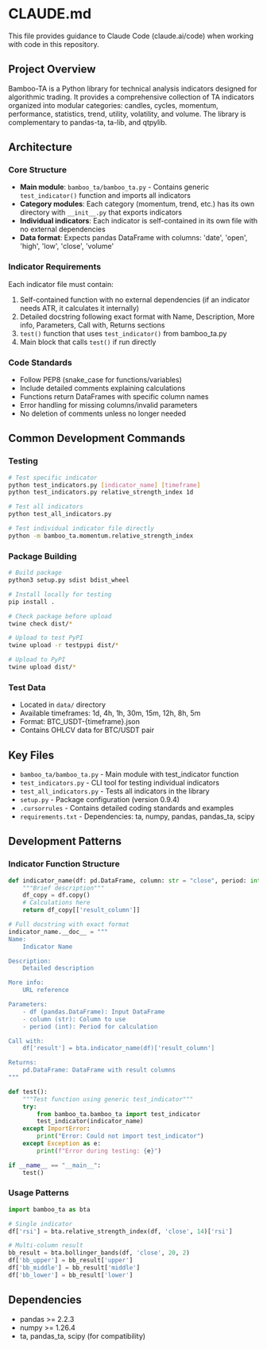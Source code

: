 # CLAUDE.md

This file provides guidance to Claude Code (claude.ai/code) when working with code in this repository.

## Project Overview

Bamboo-TA is a Python library for technical analysis indicators designed for algorithmic trading. It provides a comprehensive collection of TA indicators organized into modular categories: candles, cycles, momentum, performance, statistics, trend, utility, volatility, and volume. The library is complementary to pandas-ta, ta-lib, and qtpylib.

## Architecture

### Core Structure
- **Main module**: `bamboo_ta/bamboo_ta.py` - Contains generic `test_indicator()` function and imports all indicators
- **Category modules**: Each category (momentum, trend, etc.) has its own directory with `__init__.py` that exports indicators
- **Individual indicators**: Each indicator is self-contained in its own file with no external dependencies
- **Data format**: Expects pandas DataFrame with columns: 'date', 'open', 'high', 'low', 'close', 'volume'

### Indicator Requirements
Each indicator file must contain:
1. Self-contained function with no external dependencies (if an indicator needs ATR, it calculates it internally)
2. Detailed docstring following exact format with Name, Description, More info, Parameters, Call with, Returns sections
3. `test()` function that uses `test_indicator()` from bamboo_ta.py
4. Main block that calls `test()` if run directly

### Code Standards
- Follow PEP8 (snake_case for functions/variables) 
- Include detailed comments explaining calculations
- Functions return DataFrames with specific column names
- Error handling for missing columns/invalid parameters
- No deletion of comments unless no longer needed

## Common Development Commands

### Testing
```bash
# Test specific indicator
python test_indicators.py [indicator_name] [timeframe]
python test_indicators.py relative_strength_index 1d

# Test all indicators
python test_all_indicators.py

# Test individual indicator file directly
python -m bamboo_ta.momentum.relative_strength_index
```

### Package Building
```bash
# Build package
python3 setup.py sdist bdist_wheel

# Install locally for testing
pip install .

# Check package before upload
twine check dist/*

# Upload to test PyPI
twine upload -r testpypi dist/*

# Upload to PyPI
twine upload dist/*
```

### Test Data
- Located in `data/` directory
- Available timeframes: 1d, 4h, 1h, 30m, 15m, 12h, 8h, 5m
- Format: BTC_USDT-{timeframe}.json
- Contains OHLCV data for BTC/USDT pair

## Key Files

- `bamboo_ta/bamboo_ta.py` - Main module with test_indicator function
- `test_indicators.py` - CLI tool for testing individual indicators  
- `test_all_indicators.py` - Tests all indicators in the library
- `setup.py` - Package configuration (version 0.9.4)
- `.cursorrules` - Contains detailed coding standards and examples
- `requirements.txt` - Dependencies: ta, numpy, pandas, pandas_ta, scipy

## Development Patterns

### Indicator Function Structure
```python
def indicator_name(df: pd.DataFrame, column: str = "close", period: int = 14) -> pd.DataFrame:
    """Brief description"""
    df_copy = df.copy()
    # Calculations here
    return df_copy[['result_column']]

# Full docstring with exact format
indicator_name.__doc__ = """
Name:
    Indicator Name

Description:
    Detailed description

More info:
    URL reference

Parameters:
    - df (pandas.DataFrame): Input DataFrame
    - column (str): Column to use
    - period (int): Period for calculation

Call with:
    df['result'] = bta.indicator_name(df)['result_column']

Returns:
    pd.DataFrame: DataFrame with result columns
"""

def test():
    """Test function using generic test_indicator"""
    try:
        from bamboo_ta.bamboo_ta import test_indicator
        test_indicator(indicator_name)
    except ImportError:
        print("Error: Could not import test_indicator")
    except Exception as e:
        print(f"Error during testing: {e}")

if __name__ == "__main__":
    test()
```

### Usage Patterns
```python
import bamboo_ta as bta

# Single indicator
df['rsi'] = bta.relative_strength_index(df, 'close', 14)['rsi']

# Multi-column result
bb_result = bta.bollinger_bands(df, 'close', 20, 2)
df['bb_upper'] = bb_result['upper']
df['bb_middle'] = bb_result['middle'] 
df['bb_lower'] = bb_result['lower']
```

## Dependencies
- pandas >= 2.2.3
- numpy >= 1.26.4  
- ta, pandas_ta, scipy (for compatibility)